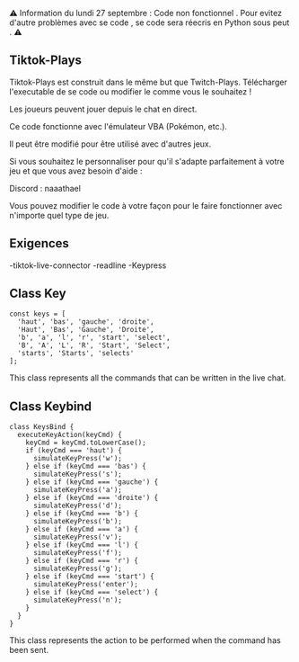 ⚠️ Information du lundi 27 septembre :
Code non fonctionnel . Pour evitez d'autre problèmes avec se code , se code sera réecris en Python sous peut . ⚠️

## Tiktok-Plays
Tiktok-Plays est construit dans le même but que Twitch-Plays. Télécharger l'executable de se code ou modifier le comme vous le souhaitez ! 

Les joueurs peuvent jouer depuis le chat en direct.

Ce code fonctionne avec l'émulateur VBA (Pokémon, etc.).

Il peut être modifié pour être utilisé avec d'autres jeux.

Si vous souhaitez le personnaliser pour qu'il s'adapte parfaitement à votre jeu et que vous avez besoin d'aide :

Discord : naaathael

Vous pouvez modifier le code à votre façon pour le faire fonctionner avec n'importe quel type de jeu.

## Exigences

 -tiktok-live-connector
 -readline
 -Keypress




## Class Key 
```node
const keys = [
  'haut', 'bas', 'gauche', 'droite',
  'Haut', 'Bas', 'Gauche', 'Droite',
  'b', 'a', 'l', 'r', 'start', 'select',
  'B', 'A', 'L', 'R', 'Start', 'Select',
  'starts', 'Starts', 'selects'
];

```
This class represents all the commands that can be written in the live chat.


## Class Keybind

```node
class KeysBind {
  executeKeyAction(keyCmd) {
    keyCmd = keyCmd.toLowerCase();
    if (keyCmd === 'haut') {
      simulateKeyPress('w');
    } else if (keyCmd === 'bas') {
      simulateKeyPress('s');
    } else if (keyCmd === 'gauche') {
      simulateKeyPress('a');
    } else if (keyCmd === 'droite') {
      simulateKeyPress('d');
    } else if (keyCmd === 'b') {
      simulateKeyPress('b');
    } else if (keyCmd === 'a') {
      simulateKeyPress('v');
    } else if (keyCmd === 'l') {
      simulateKeyPress('f');
    } else if (keyCmd === 'r') {
      simulateKeyPress('g');
    } else if (keyCmd === 'start') {
      simulateKeyPress('enter');
    } else if (keyCmd === 'select') {
      simulateKeyPress('n');
    }
  }
}
```
This class represents the action to be performed when the command has been sent.




